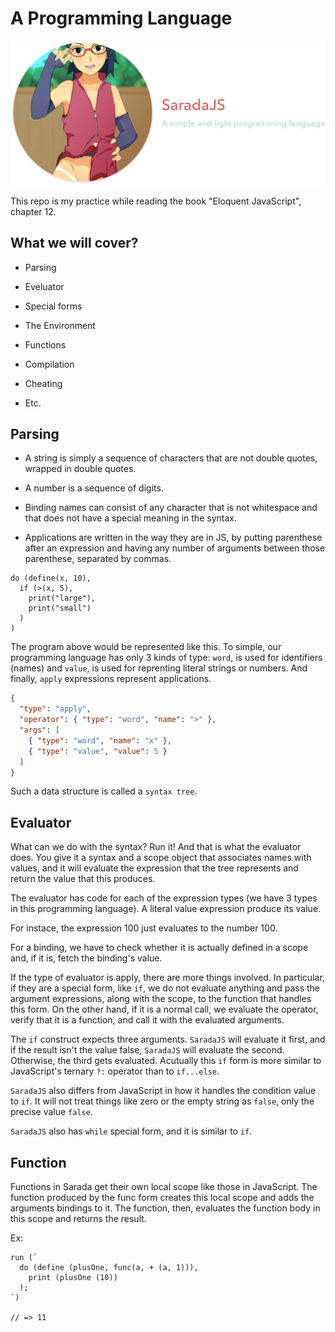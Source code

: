# A Programming Language

![Logo](./lg@2x.png)

This repo is my practice while reading the book "Eloquent JavaScript", chapter 12.

## What we will cover?

- Parsing

- Eveluator

- Special forms

- The Environment

- Functions

- Compilation

- Cheating

- Etc.

## Parsing

- A string is simply a sequence of characters that are not double quotes, wrapped in double quotes.

- A number is a sequence of digits.

- Binding names can consist of any character that is not whitespace and that does not have a special meaning in the syntax.

- Applications are written in the way they are in JS, by putting parenthese after an expression and having any number of arguments between those parenthese, separated by commas.

```
do (define(x, 10),
  if (>(x, 5),
    print("large"),
    print("small")
  )
)
```

The program above would be represented like this. To simple, our programming language has only 3 kinds of type: `word`, is used for identifiers (names) and `value`, is used for reprenting literal strings or numbers. And finally, `apply` expressions represent applications.

```json
{
  "type": "apply",
  "operator": { "type": "word", "name": ">" },
  "args": [
    { "type": "word", "name": "x" },
    { "type": "value", "value": 5 }
  ]
}
```

Such a data structure is called a `syntax tree`.

## Evaluator

What can we do with the syntax? Run it! And that is what the evaluator does. You give it a syntax and a scope object that associates names with values, and it will evaluate the expression that the tree represents and return the value that this produces.

The evaluator has code for each of the expression types (we have 3 types in this programming language). A literal value expression produce its value.

For instace, the expression 100 just evaluates to the number 100.

For a binding, we have to check whether it is actually defined in a scope and, if it is, fetch the binding's value.

If the type of evaluator is apply, there are more things involved. In particular, if they are a special form, like `if`, we do not evaluate anything and pass the argument expressions, along with the scope, to the function that handles this form. On the other hand, if it is a normal call, we evaluate the operator, verify that it is a function, and call it with the evaluated arguments.

The `if` construct expects three arguments. `SaradaJS` will evaluate it first, and if the result isn't the value false, `SaradaJS` will evaluate the second. Otherwise, the third gets evaluated. Acutually this `if` form is more similar to JavaScript's ternary `?:` operator than to `if...else`.

`SaradaJS` also differs from JavaScript in how it handles the condition value to `if`. It will not treat things like zero or the empty string as `false`, only the precise value `false`.

`SaradaJS` also has `while` special form, and it is similar to `if`.

## Function

Functions in Sarada get their own local scope like those in JavaScript. The function produced by the func form creates this local scope and adds the arguments bindings to it. The function, then, evaluates the function body in this scope and returns the result.

Ex:

```
run (`
  do (define (plusOne, func(a, + (a, 1))),
    print (plusOne (10))
  );
`)

// => 11
```
